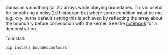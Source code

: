 Gaussian smoothing for 2D arrays while obeying boundaries. This is useful for smoothing a noisy 2d histogram but where some condition must be met e.g. x>y. In the default setting this is achieved by reflecting the array about the boundary before convolution with the kernel. See the [notebook](examples/bounded_smoothing_and_contours.ipynb) for a demonstration.

To install:
```bash
pip install boundedcontours
```